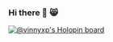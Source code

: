 ### Hi there 👋 😸

[![@vinnyxp's Holopin board](https://holopin.me/vinnyxp)](https://holopin.io/@vinnyxp)


<!--
**VinnyXP/VinnyXP** is a ✨ _special_ ✨ repository because its `README.md` (this file) appears on your GitHub profile.

Here are some ideas to get you started:

- 🔭 I’m currently working on ...
- 🌱 I’m currently learning ...
- 👯 I’m looking to collaborate on ...
- 🤔 I’m looking for help with ...
- 💬 Ask me about ...
- 📫 How to reach me: ...
- 😄 Pronouns: ...
- ⚡ Fun fact: ...
-->
